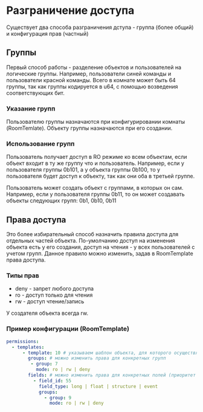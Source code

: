 # Разграничение доступа

Существует два способа разграничения дступа - группа (более общий) и конфигурация прав (частный)

## Группы

Первый способ работы - разделение объектов и пользователей на логические группы. Например, пользователи синей команды и пользователи красной команды. Всего в комнате может быть 64
группы, так как группы кодируется в u64, с помощью возведения соответствующих бит.

### Указание групп
Пользователю группы назначаются при конфигурировании комнаты (RoomTemlate). 
Объекту группы назначаются при его создании.

### Использование групп

Пользователь получает доступ в RO режиме ко всем объектам, если объект входит в ту же группу что и пользователь. Например, если у пользователя группы 0b101, а у объекта группы
0b100, то у пользователя будет доступ к объекту, так как они оба в третьей группе.

Пользователь может создать объект с группами, в которых он сам. Например, если у пользователя группы 0b11, то он может создавать объекты следующих групп: 0b1, 0b10, 0b11
 

## Права доступа

Это более избирательный способ назначить правила доступа для отдельных частей объекта.
По-умолчанию доступ на изменения объекта есть у его создания, доступ на чтения - у всех пользователей с учетом групп.
Данное правило можно изменить, задав в RoomTemplate права доступа.

### Типы прав

- deny - запрет любого доступа
- ro - доступ только для чтения
- rw - доступ чтение/запись

У создателя объекта всегда rw.


### Пример конфигурации (RoomTemplate)

```yaml
permissions:
  - templates:
      - template: 10 # указываем шаблон объекта, для которого осуществляется настройка прав
        groups: # можно изменить права для конкретных групп
         - group: 7
           mode: ro | rw | deny
        fields: # можно изменить права для конкретных полей (приоритет выше чем права групп) 
          - field_id: 55
            field_type: long | float | structure | event
            groups:
              - group: 9
                mode: ro | rw | deny
```


